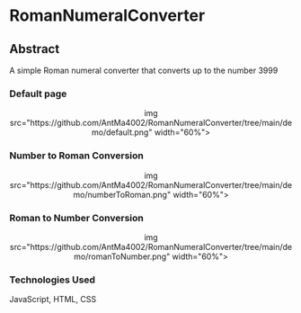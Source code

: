# RomanNumeralConverter

## Abstract
A simple Roman numeral converter that converts up to the number 3999

### Default page
<p align='center'>img src="https://github.com/AntMa4002/RomanNumeralConverter/tree/main/demo/default.png" width="60%"></p>

### Number to Roman Conversion
<p align='center'>img src="https://github.com/AntMa4002/RomanNumeralConverter/tree/main/demo/numberToRoman.png" width="60%"></p>

### Roman to Number Conversion
<p align='center'>img src="https://github.com/AntMa4002/RomanNumeralConverter/tree/main/demo/romanToNumber.png" width="60%"></p>

### Technologies Used
JavaScript, HTML, CSS
